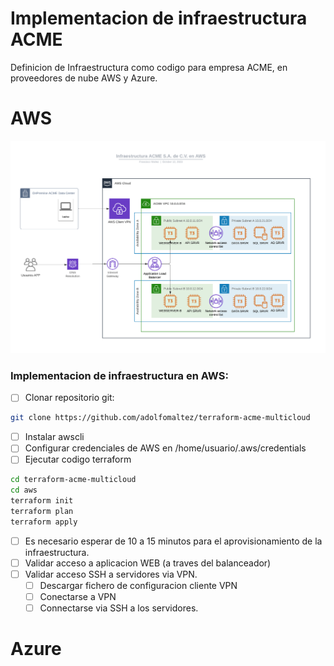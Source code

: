 # Implementacion de infraestructura ACME
Definicion de Infraestructura como codigo para empresa ACME, en proveedores de nube AWS y Azure.

# AWS
![acme aws diagram](aws/acme-aws.png)


### Implementacion de infraestructura en AWS:
- [ ] Clonar repositorio git:
```sh
git clone https://github.com/adolfomaltez/terraform-acme-multicloud
```
- [ ] Instalar awscli
- [ ] Configurar credenciales de AWS en /home/usuario/.aws/credentials
- [ ] Ejecutar codigo terraform
```sh
cd terraform-acme-multicloud
cd aws
terraform init
terraform plan
terraform apply
```
- [ ] Es necesario esperar de 10 a 15 minutos para el aprovisionamiento de la infraestructura.
- [ ] Validar acceso a aplicacion WEB (a traves del balanceador)
- [ ] Validar acceso SSH a servidores via VPN.
  - [ ] Descargar fichero de configuracion cliente VPN
  - [ ] Conectarse a VPN
  - [ ] Connectarse via SSH a los servidores.

# Azure
